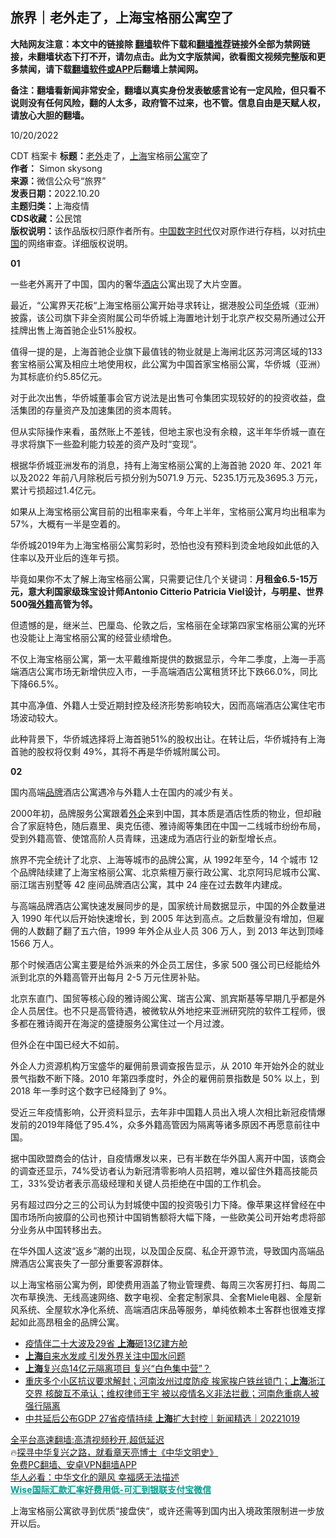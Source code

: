  <!-- 面包屑导航 --> <h2>旅界｜老外走了，上海宝格丽公寓空了</h2> <p class="notice"><b>大陆网友注意：本文中的链接除 <a href="https://github.com/bannedbook/fanqiang" >翻墙</a>软件下载和<a href="https://github.com/killgcd/justmysocks/blob/master/README.md">翻墙推荐</a>链接外全部为禁网链接，未翻墙状态下打不开，请勿点击。此为文字版禁闻，欲看图文视频完整版和更多禁闻，请下载<a href="https://github.com/bannedbook/fanqiang">翻墙软件或APP</a>后翻墙上禁闻网。</p><p>备注：翻墙看新闻非常安全，翻墙以真实身份发表敏感言论有一定风险，但只看不说则没有任何风险，翻的人太多，政府管不过来，也不管。信息自由是天赋人权，请放心大胆的翻墙。</b></p>  <div class="entry"> <p>10/20/2022</p> <p>CDT 档案卡 <strong>标题：</strong><a href="https://www.bannedbook.org/bnews/tag/%e8%80%81%e5%a4%96/" class="st_tag internal_tag" rel="tag" title="标签 老外 下的日志">老外</a>走了，<a href="https://www.bannedbook.org/bnews/tag/%e4%b8%8a%e6%b5%b7/" class="st_tag internal_tag" rel="tag" title="标签 上海 下的日志">上海</a>宝格丽<a href="https://www.bannedbook.org/bnews/tag/%E5%85%AC%E5%AF%93/" class="st_tag internal_tag" rel="tag" title="标签 公寓 下的日志">公寓</a>空了<br /> <strong>作者：</strong> Simon skysong<br /> <strong>来源：</strong>微信公众号“旅界”<br /> <strong>发表日期：</strong>2022.10.20<br /> <strong>主题归类：</strong>上海疫情<br /> <strong>CDS收藏：</strong>公民馆<br /> <strong>版权说明：</strong>该作品版权归原作者所有。<span class='wp_keywordlink_affiliate'><a href="https://www.bannedbook.org/" title="中国" target="_blank">中国</a></span><span class='wp_keywordlink_affiliate'><a href="https://chinadigitaltimes.net/chinese/" title="中国数字时代" target="_blank">数字时代</a></span>仅对原作进行存档，以对抗<a href="https://www.bannedbook.org/bnews/tag/%E4%B8%AD%E5%9B%BD/" class="st_tag internal_tag" rel="tag" title="标签 中国 下的日志">中国</a>的网络审查。详细版权说明。</p> <p><strong>01</strong></p> <p>一些老外离开了中国，国内的奢华<a href="https://www.bannedbook.org/bnews/tag/%e9%85%92%e5%ba%97/" class="st_tag internal_tag" rel="tag" title="标签 酒店 下的日志">酒店</a>公寓出现了大片空置。</p> <p>最近，“公寓界天花板“上海宝格丽公寓开始寻求转让，据港股公司<a href="https://www.bannedbook.org/bnews/tag/%E5%8D%8E%E4%BE%A8/" class="st_tag internal_tag" rel="tag" title="标签 华侨 下的日志">华侨</a>城（亚洲）披露，该公司旗下非全资附属公司华侨城上海置地计划于北京产权交易所通过公开挂牌出售上海首驰企业51%股权。</p> <p>值得一提的是，上海首驰企业旗下最值钱的物业就是上海闸北区苏河湾区域的133套宝格丽公寓及相应土地使用权，此公寓为中国首家宝格丽公寓，华侨城（亚洲）为其标底价约5.85亿元。</p> <p>对于此次出售，华侨城董事会官方说法是出售可令集团实现较好的的投资收益，盘活集团的存量资产及加速集团的资本周转。</p> <p>但从实际操作来看，虽然账上不差钱，但地主家也没有余粮，这半年华侨城一直在寻求将旗下一些盈利能力较差的资产及时“变现“。</p>  <p>根据华侨城亚洲发布的消息，持有上海宝格丽公寓的上海首驰 2020 年、2021 年以及2022 年前八月除税后亏损分别为5071.9 万元、5235.1万元及3695.3 万元，累计亏损超过1.4亿元。</p> <p>如果从上海宝格丽公寓目前的出租率来看，今年上半年，宝格丽公寓月均出租率为57%，大概有一半是空着的。</p> <p>华侨城2019年为上海宝格丽公寓剪彩时，恐怕也没有预料到烫金地段如此低的入住率以及开业后的连年亏损。</p> <p>毕竟如果你不太了解上海宝格丽公寓，只需要记住几个关键词：<strong>月租金6.5-15万元，意大利国家级珠宝设计师Antonio Citterio Patricia Viel设计，与明星、世界500强<a href="https://www.bannedbook.org/bnews/tag/%E5%A4%96%E7%B1%8D/" class="st_tag internal_tag" rel="tag" title="标签 外籍 下的日志">外籍</a>高管为邻。</strong></p> <p>但遗憾的是，继米兰、巴厘岛、伦敦之后，宝格丽在全球第四家宝格丽公寓的光环也没能让上海宝格丽公寓的经营业绩增色。</p> <p>不仅上海宝格丽公寓，第一太平戴维斯提供的数据显示，今年二季度，上海一手高端酒店公寓市场无新增供应入市，一手高端酒店公寓租赁环比下跌66.0%，同比下降66.5%。</p> <p>其中高净值、外籍人士受近期封控及经济形势影响较大，因而高端酒店公寓住宅市场波动较大。</p> <p>此种背景下，华侨城选择将上海首驰51%的股权出让。在转让后，华侨城持有上海首驰的股权将仅剩 49%，其将不再是华侨城附属公司。</p>  <p><strong>02</strong></p> <p>国内高端<a href="https://www.bannedbook.org/bnews/tag/%E5%93%81%E7%89%8C/" class="st_tag internal_tag" rel="tag" title="标签 品牌 下的日志">品牌</a>酒店公寓遇冷与外籍人士在国内的减少有关。</p> <p>2000年初，品牌服务公寓跟着<a href="https://www.bannedbook.org/bnews/tag/%E5%A4%96%E4%BC%81/" class="st_tag internal_tag" rel="tag" title="标签 外企 下的日志">外企</a>来到中国，其本质是酒店性质的物业，但却融合了家庭特色，随后嘉里、奥克伍德、雅诗阁等集团在中国一二线城市纷纷布局，受到外籍高管、使馆高阶人员青睐，迅速成为酒店行业的新型增长点。</p> <p>旅界不完全统计了北京、上海等城市的品牌公寓，从 1992年至今，14 个城市 12 个品牌陆续建了上海宝格丽公寓、北京紫檀万豪行政公寓、北京阿玛尼城市公寓、丽江瑞吉别墅等 42 座间品牌酒店公寓，其中 24 座在过去数年内建成。</p> <p>与高端品牌酒店公寓快速发展同步的是，国家统计局数据显示，中国的外企数量进入 1990 年代以后开始快速增长，到 2005 年达到高点。之后数量没有增加，但雇佣的人数翻了翻了五六倍，1999 年外企从业人员 306 万人，到 2013 年达到顶峰 1566 万人。</p> <p>那个时候酒店公寓主要是给外派来的外企员工居住，多家 500 强公司已经能给外派到北京的外籍高管开出每月 2-5 万元住房补贴。</p> <p>北京东直门、国贸等核心段的雅诗阁公寓、瑞吉公寓、凯宾斯基等早期几乎都是外企人员居住。也不只是高管待遇，被微软从外地挖来亚洲研究院的软件工程师，很多都在雅诗阁开在海淀的盛捷服务公寓住过一个月过渡。</p> <p>但外企在中国已经大不如前。</p>  <p>外企人力资源机构万宝盛华的雇佣前景调查报告显示，从 2010 年开始外企的就业景气指数不断下降。2010 年第四季度时，外企的雇佣前景指数是 50% 以上，到 2018 年一季时这个数字已经降到了 9%。</p> <p>受近三年疫情影响，公开资料显示，去年非中国籍人员出入境人次相比新冠疫情爆发前的2019年降低了95.4%，众多外籍高管因为隔离等诸多原因不再愿意前往中国。</p> <p>据中国欧盟商会的估计，自疫情爆发以来，已有半数在华外国人离开中国，该商会的调查还显示，74%受访者认为新冠清零影响人员招聘，难以留住外籍高技能员工，33%受访者表示高级经理和关键人员拒绝在中国的工作机会。</p> <p>另有超过四分之三的公司认为封城使中国的投资吸引力下降。像苹果这样曾经在中国市场所向披靡的公司也预计中国销售额将大幅下降，一些欧美公司开始考虑将部分业务从中国转移出去。</p> <p>在华外国人这波“返乡”潮的出现，以及国企反腐、私企开源节流，导致国内高端品牌酒店公寓丧失了一部分重要客源群体。</p> <p>以上海宝格丽公寓为例，即使费用涵盖了物业管理费、每周三次客房打扫、每周二次布草换洗、无线高速网络、数字电视、全套定制家具、全套Miele电器、全屋新风系统、全屋软水净化系统、高端酒店床品等服务，单纯依赖本土客群也很难支撑起如此高昂租金的品牌公寓。</p> <div id="taboola-mid-1"></div>  <ul class='op-related-articles' title='相关阅读'> <li><a href='https://www.bannedbook.org/bnews/bannedvideo/20221020/1799664.html' target='_blank'>疫情伴二十大波及29省 <b>上海</b>砸13亿建方舱</a></li> <li><a href='https://www.bannedbook.org/bnews/ssgc/20221020/1799411.html' target='_blank'><b>上海</b>自来水发咸 引发外界关注中国水问题</a></li> <li><a href='https://www.bannedbook.org/bnews/headline/20221020/1799409.html' target='_blank'><b>上海</b>复兴岛14亿元隔离项目 复兴“白色集中营”？</a></li> <li><a href='https://www.bannedbook.org/bnews/bannedvideo/20221019/1799305.html' target='_blank'>重庆多个小区抗议要求解封；河南汝州过度防疫 挨家挨户铁丝锁门；<b>上海</b>浙江交界 核酸互不承认；维权律师王宇 被以疫情名义非法拦截；河南危重病人被强行隔离</a></li> <li><a href='https://www.bannedbook.org/bnews/bannedvideo/20221019/1799161.html' target='_blank'>中共延后公布GDP 27省疫情持续 <b>上海</b>扩大封控｜新闻精选｜20221019</a></li> </ul> <p class="texttj"> <a href="https://github.com/bannedbook/fanqiang/wiki/V2ray%E6%9C%BA%E5%9C%BA" target="_blank">全平台高速翻墙:高清视频秒开,超低延迟</a><br/> 🔥<a href="https://www.bannedbook.org/bnews/comments/20220808/1768773.html" target="_blank">探寻中华复兴之路，就看章天亮博士《中华文明史》</a><br/> <a href="https://github.com/bannedbook/fanqiang/wiki/%E7%A6%81%E9%97%BB%E7%BD%91%E5%AE%89%E5%8D%93%E7%BF%BB%E5%A2%99%E6%96%B0%E9%97%BBAPP" target="_blank">免费PC翻墙、安卓VPN翻墙APP</a><br/> <a href="https://www.bannedbook.org/bnews/comments/20220220/1694796.html" target="_blank">华人必看：中华文化的飓风 幸福感无法描述</a><br/> <b onclick="window.open('https://wise.prf.hn/click/camref:1011lqFCW/creativeref:1011l61212')" style="cursor:pointer;color:#00A191;text-decoration:underline;font-weight: bold;">Wise国际汇款汇率好费用低-可汇到银联支付宝微信</b> </p><p>上海宝格丽公寓欲寻到优质“接盘侠“，或许还需等到国内出入境政策限制进一步放开以后。</p> <a name='sharetosocial'></a> <div style="margin-bottom:5px;padding-bottom:5px;clear:both"> <div id="archive-pix-1" class="banner-ads"> <!-- AuctionX Display platform tag START --> <div id="27602x728x90x621x_ADSLOT1" clicktrack="%%CLICK_URL_ESC%%"></div>  <!-- AuctionX Display platform tag END --> </div> <div id="archive-pix-2" class="banner-ads"> <!-- AuctionX Display platform tag START --> <div id="27556x300x250x621x_ADSLOT1" clicktrack="%%CLICK_URL_ESC%%" style="margin:0 auto;text-align:center"></div>  <!-- AuctionX Display platform tag END --> </div> </div>  <div id="archive-pix-1" class="banner-ads"> <!-- AuctionX Display platform tag START --> <div id="27603x728x90x621x_ADSLOT1" clicktrack="%%CLICK_URL_ESC%%"></div>  <!-- AuctionX Display platform tag END --> </div> </div><!--END ENTRY--> 